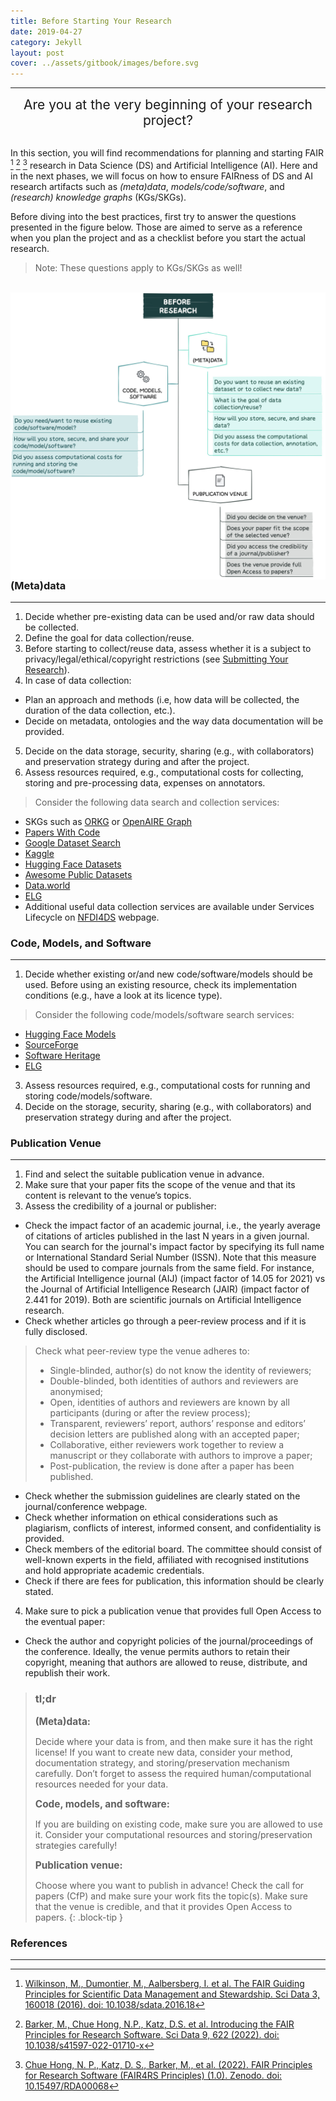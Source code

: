 ```yaml
---
title: Before Starting Your Research
date: 2019-04-27
category: Jekyll
layout: post
cover: ../assets/gitbook/images/before.svg
---
```


--------------------------------------------------------------------------------------------

<center>
  <span style="font-size: 1.5em;">
  Are you at the very beginning of your research project?  
  </span>
</center>
<br>

In this section, you will find recommendations for planning and starting FAIR [^1] [^2] [^3] research in Data Science (DS) and Artificial Intelligence (AI). Here and in the next phases, we will focus on how to ensure FAIRness of DS and AI research artifacts such as *(meta)data*, *models/code/software*, and *(research) knowledge graphs* (KGs/SKGs). 

Before diving into the best practices, first try to answer the questions presented in the figure below. Those are aimed to serve as a reference when you plan the project and as a checklist before you start the actual research. 

>Note: These questions apply to KGs/SKGs as well! 

<br>
<img src="../assets/gitbook/images/before_fig.jpeg"
     alt=""
     style="float: left; margin-right: 10px;" />
<br>



[^1]: [Wilkinson, M., Dumontier, M., Aalbersberg, I. et al. The FAIR Guiding Principles for Scientific Data Management and Stewardship. Sci Data 3, 160018 (2016). doi: 10.1038/sdata.2016.18](https://doi.org/10.1038/sdata.2016.18)
[^2]: [Barker, M., Chue Hong, N.P., Katz, D.S. et al. Introducing the FAIR Principles for Research Software. Sci Data 9, 622 (2022). doi: 10.1038/s41597-022-01710-x](https://doi.org/10.1038/s41597-022-01710-x)
[^3]: [Chue Hong, N. P., Katz, D. S., Barker, M., et al. (2022). FAIR Principles for Research Software (FAIR4RS Principles) (1.0). Zenodo. doi: 10.15497/RDA00068](https://doi.org/10.15497/RDA00068)


### (Meta)data
--------------------------------------------------------------------------------------------

1. Decide whether pre-existing data can be used and/or raw data should be collected.
2. Define the goal for data collection/reuse.
3. Before starting to collect/reuse data, assess whether it is a subject to privacy/legal/ethical/copyright restrictions (see [Submitting Your Research](http://127.0.0.1:4000/jekyll-gitbook/jekyll/2019-04-29-submitting.html)). 
4. In case of data collection:
* Plan an approach and methods (i.e, how data will be collected, the duration of the data collection, etc.).
* Decide on metadata, ontologies and the way data documentation will be provided.
5. Decide on the data storage, security, sharing (e.g., with collaborators) and preservation strategy during and after the project.
6. Assess resources required, e.g., computational costs for collecting, storing and pre-processing data, expenses on annotators. 

>Consider the following data search and collection services:
* SKGs such as [ORKG](https://dl.acm.org/doi/10.1145/3360901.3364435) or [OpenAIRE Graph](https://graph.openaire.eu)
* [Papers With Code](https://paperswithcode.com)  
* [Google Dataset Search](https://datasetsearch.research.google.com)
* [Kaggle](https://www.kaggle.com/datasets)
* [Hugging Face Datasets](https://huggingface.co/docs/datasets/index)
* [Awesome Public Datasets](https://github.com/awesomedata/awesome-public-datasets#agriculture)
* [Data.world](https://data.world/search?context=community&entryTypeLabel=dataset&type=resources)
* [ELG](https://live.european-language-grid.eu)
* Additional useful data collection services are available under Services Lifecycle on [NFDI4DS](https://www.nfdi4datascience.de/services/all/) webpage.

### Code, Models, and Software
--------------------------------------------------------------------------------------------

1. Decide whether existing or/and new code/software/models should be used. Before using an existing resource, check its implementation conditions (e.g., have a look at its licence type). 

>Consider the following code/models/software search services:
* [Hugging Face Models](https://huggingface.co/models)
* [SourceForge](https://sourceforge.net)
* [Software Heritage](https://www.softwareheritage.org)
* [ELG](https://live.european-language-grid.eu)

3. Assess resources required, e.g., computational costs for running and storing code/models/software.
4. Decide on the storage, security, sharing (e.g., with collaborators) and preservation strategy during and after the project.

### Publication Venue
--------------------------------------------------------------------------------------------

1. Find and select the suitable publication venue in advance. 
2. Make sure that your paper fits the scope of the venue and that its content is relevant to the venue’s topics.
3. Assess the credibility of a journal or publisher:
* Check the impact factor of an academic journal, i.e., the yearly average of citations of articles published in the last N years in a given journal. You can search for the journal's impact factor by specifying its full name or International Standard Serial Number (ISSN). Note that this measure should be used to compare journals from the same field. For instance, the Artificial Intelligence journal (AIJ) (impact factor of 14.05 for 2021) vs the Journal of Artificial Intelligence Research (JAIR) (impact factor of 2.441 for 2019). Both are scientific journals on Artificial Intelligence research.
* Check whether articles go through a peer-review process and if it is fully disclosed. 
>Check what peer-review type the venue adheres to: 
>* Single-blinded, author(s) do not know the identity of reviewers; 
>* Double-blinded, both identities of authors and reviewers are anonymised; 
>* Open, identities of authors and reviewers are known by all participants (during or after the review process); 
>* Transparent, reviewers’ report, authors’ response and editors’ decision letters are published along with an accepted paper; 
>* Collaborative, either reviewers work together to review a manuscript or they collaborate with authors to improve a paper;
>* Post-publication, the review is done after a paper has been published.
* Check whether the submission guidelines are clearly stated on the journal/conference webpage.
* Check whether information on ethical considerations such as plagiarism, conflicts of interest, informed consent, and confidentiality is provided.
* Check members of the editorial board. The committee should consist of well-known experts in the field, affiliated with recognised institutions and hold appropriate academic credentials.
* Check if there are fees for publication, this information should be clearly stated.
4. Make sure to pick a publication venue that provides full Open Access to the eventual paper:
* Check the author and copyright policies of the journal/proceedings of the conference. Ideally, the venue permits authors to retain their copyright, meaning that authors are allowed to reuse, distribute, and republish their work. 

>### tl;dr
><span style="font-size: 1.1em;"><strong>(Meta)data:</strong><span>
>
>Decide where your data is from, and then make sure it has the right license! If you want to create new data, consider your method, documentation strategy, and storing/preservation mechanism carefully. Don’t forget to assess the required human/computational resources needed for your data. 
>
><span style="font-size: 1.1em;"><strong>Code, models, and software:</strong></span>
>
>If you are building on existing code, make sure you are allowed to use it. Consider your computational resources and storing/preservation strategies carefully!
>
><span style="font-size: 1.1em;"><strong>Publication venue:</strong><span>
>
>Choose where you want to publish in advance! Check the call for papers (CfP) and make sure your work fits the topic(s). Make sure that the venue is credible, and that it provides Open Access to papers.
{: .block-tip }



### References
--------------------------------------------------------------------------------------------

